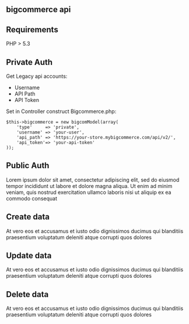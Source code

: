 ## bigcommerce api ##


Requirements
------------
PHP > 5.3

Private Auth
------------
Get Legacy api accounts:
-  Username
-  API Path
-  API Token

Set in Controller construct Bigcommerce.php:
```
$this->bigcommerce = new bigcomModel(array(
    'type'     => 'private',
    'username' => 'your-user',
    'api_path' => 'https://your-store.mybigcommerce.com/api/v2/',
    'api_token'=> 'your-api-token'
));
```

Public Auth
-----------
Lorem ipsum dolor sit amet, consectetur adipiscing elit, sed do eiusmod tempor incididunt ut labore et dolore magna aliqua. Ut enim ad minim veniam, quis nostrud exercitation ullamco laboris nisi ut aliquip ex ea commodo consequat

Create data
-----------
At vero eos et accusamus et iusto odio dignissimos ducimus qui blanditiis praesentium voluptatum deleniti atque corrupti quos dolores

Update data
-----------
At vero eos et accusamus et iusto odio dignissimos ducimus qui blanditiis praesentium voluptatum deleniti atque corrupti quos dolores

Delete data
-----------
At vero eos et accusamus et iusto odio dignissimos ducimus qui blanditiis praesentium voluptatum deleniti atque corrupti quos dolores
